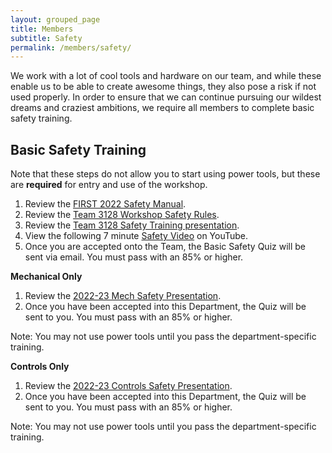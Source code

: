 ```yaml
---
layout: grouped_page
title: Members
subtitle: Safety
permalink: /members/safety/
---
```


We work with a lot of cool tools and hardware on our team, and while these enable us to be able to create awesome things, they also pose a risk if not used properly. In order to ensure that we can continue pursuing our wildest dreams and craziest ambitions, we require all members to complete basic safety training.

## Basic Safety Training
Note that these steps do not allow you to start using power tools, but these are **required** for entry and use of the workshop. 
<!--Returning members must complete training **by September 7th, 2020** and new members must complete training **by October 9th, 2020**.
-->
1. Review the [FIRST 2022 Safety Manual](https://drive.google.com/file/d/1UAV5f_dL2HgQZ00X506JGCgBWr7CYyfP/view?usp=sharing).
2. Review the [Team 3128 Workshop Safety Rules](https://docs.google.com/document/d/1gTw1WBlAibeMDqZq60wFhrIeMC9_9V-_CoyP7S0CSsU/edit).
3. Review the [Team 3128 Safety Training presentation](https://docs.google.com/presentation/d/1pRWr6AOApK8v_nMY2v-HZsA0Xm7eTv6-53pfl-eW5mw/edit?usp=sharing).
4. View the following 7 minute [Safety Video](https://www.youtube.com/watch?v=fivMiePNjCc) on YouTube.
5. Once you are accepted onto the Team, the Basic Safety Quiz will be sent via email. You must pass with an 85% or higher.

<!-- 5. Take the [Team 3128 Safety Quiz](https://forms.gle/YeU6LYZDWd2xato26). To complete Safety Training, you must pass this quiz with a **score of 85% or higher**. As aforementioned on the [members page](/members/index/), the safety quiz also requests the submission for the Parent and Consent Waiver and Code of Conduct Form. If you retake the safety quiz, you do not need to submit your consent forms again; please only submit your consent forms the first time you take the quiz.

## So you want to use power tools?
<!--If you have completed all the steps above but are interested in joining Mechanical (or Construction) or Controls (electrical and software), you will need to view the following presentations and complete their corresponding quizzes.

Our Mechanical and Controls departments have reached capacity for the 2020-2021 season, but their respective safety presentations and quizzes can be found below.--->

<!--Their respective safety quizzes for the 2020-2021 season are not yet available.-->

<!--
If you still need to complete the Mechanical or Controls safety quizzes, contact [Chris Low](mailto:chris@team3128.org).
-->

<!--
If you have completed all of the steps above but are interested in joining the Mechanical or Controls departments, you will need to view the following presentations and complete their corresponding quizzes. Currently the quizzes are not available to take, but they will be coming soon!
-->

**Mechanical Only**
<!--View the 2019-2020 Team 3128 Mech & Construction Safety presentation [here](https://docs.google.com/presentation/d/1YvJPzw82Gi9E48YD2QIbKN_-VQ8OFdi9ijYC6f_wuPY/edit#slide=id.g4266068401_3_70).
-->

<!--Reviewing the presentation *does not* mean you may use power tools.-->

1. Review the [2022-23 Mech Safety Presentation](https://docs.google.com/presentation/d/1LD7KGQlM_jQgYxM1m6rBW2ffe-rqncuY-fBBiA-7x1Q/edit?usp=sharing).
2. Once you have been accepted into this Department, the Quiz will be sent to you. You must pass with an 85% or higher.

<!--
2. Take the [2020-2021 Mech & Construction Safety Quiz](https://docs.google.com/forms/d/e/1FAIpQLSdm3aHeG4bZCh1VQz_QbNNkCNJM33MY54-lmgB9BB38LAVUNw/viewform?usp=sf_link). You must pass with a score of 85% or higher. You may take the quiz as many times as you want.
-->

Note: You may not use power tools until you pass the department-specific training.

**Controls Only**
<!--View the 2019-2020 Team 3128 Controls/Electrical Safety presentation [here](https://docs.google.com/presentation/d/1phLBXfwegA6CF1v4O8o42MFOhwMspqC9bcXLJtz_uXo/edit?usp=sharing).-->

<!--Reviewing the presentation *does not* mean you may use power tools.-->

1. Review the [2022-23 Controls Safety Presentation](https://docs.google.com/presentation/d/1js4nZPt5gLCxAPoYVgVssadaVWZPXcdCA4qDKvoQjqA/edit?usp=sharing).
2. Once you have been accepted into this Department, the Quiz will be sent to you. You must pass with an 85% or higher.

<!--
2. Take the [2020-2021 Controls/Electrical Safety Quiz](https://docs.google.com/forms/d/e/1FAIpQLSc0EAn3R4hAIk7pDDqhEyblIVTdGAN2mDU3GYnahu60igYmAQ/viewform?usp=sf_link). You must pass with a score of 85% or higher. You may take the quiz as many times as you want. 
-->
Note: You may not use power tools until you pass the department-specific training.
